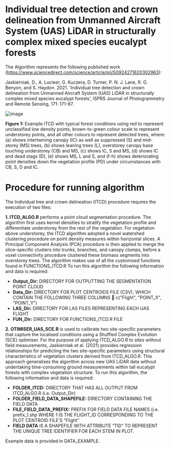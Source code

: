 # Individual tree detection and crown delineation from Unmanned Aircraft System (UAS) LiDAR in structurally complex mixed species eucalypt forests

The Algorithm represents the following published work (https://www.sciencedirect.com/science/article/pii/S0924271620302963):

Jaskierniak, D., A. Lucieer, G. Kuczera, D. Turner, P. N. J. Lane, R. G. Benyon, and S. Haydon. 2021. 'Individual tree detection and crown delineation from Unmanned Aircraft System (UAS) LiDAR in structurally complex mixed species eucalypt forests', ISPRS Journal of Photogrammetry and Remote Sensing, 171: 171-87.

![image](https://user-images.githubusercontent.com/22090635/137672008-502176d3-b208-4028-ae20-0cfb4bac3298.png)

**Figure 1:** Example ITCD with typical forest conditions using red to represent unclassified low density points, brown-to-green colour scale to represent understorey points,  and all other colours to represent detected trees, where: (a) shows intertwining canopy (IC) as well as suppressed (S) and mid-storey (MS) trees, (b) shows leaning trees (L), overstorey canopy base touching understorey (CB) and MS, (c) shows IC, S and MS, (d) shows IC and dead stags (D), (e) shows MS, L and S, and (f-h) shows deteriorating point densities down the vegetation profile (PD) under circumstances with CB, S, D and IC.

# Procedure for running algorithm

The Individual tree and crown delineation (ITCD) procedure requires the execution of two files: 

**1. ITCD_ALGO.R** performs a point cloud segmentation procedure. The algorithm first uses kernel densities to stratify the vegetation profile and differentiate understorey from the rest of the vegetation. For vegetation above understorey, the ITCD algorithm adopted a novel watershed clustering procedure on point density measures within horizontal slices. A Principal Component Analysis (PCA) procedure is then applied to merge the slice-specific clusters into trunks, branches, and canopy clumps, before a voxel connectivity procedure clustered these biomass segments into overstorey trees. The algorithm makes use of all the customised functions found in FUNCTIONS_ITCD.R 
To run this algorithm the following information and data is required:
* **Output_Dir:** DIRECTORY FOR OUTPUTTING THE SEGMENTATION POINT CLOUD
* **Data_Dir:**  DIRECTORY FOR PLOT CENTROIDS FILE (CSV), WHICH CONTAIN THE FOLLOWING THREE COLUMNS   c("Flight", "POINT_X", "POINT_Y")
* **LAS_Dir:** DIRECTORY FOR LAS FILES REPRESENTING EACH UAS FLIGHT
* **FUN_Dir:** DIRECTORY FOR FUNCTIONS_ITCD.R FILE 

**2. OTIMISER_UAS_SCE.R** is used to calibrate two site-specific parameters that capture the localised conditions using a Shuffled Complex Evolution (SCE) optimiser. For the purpose of applying ITCD_ALGO.R to sites without field measurements, Jaskierniak et al. (2021) provides regression relationships for predicting the two site-specific parameters using structural characteristics of vegetation clusters derived from ITCD_ALGO.R. This approach generalises the algorithm across new UAS LiDAR data without undertaking time-consuming ground measurements within tall eucalypt forests with complex vegetation structure. 
To run this algorithm, the following information and data is required:
* **FOLDER_ITCD:** DIRECTORY THAT HAS ALL OUTPUT FROM ITCD_ALGO.R (i.e. Output_Dir)
* **FOLDER_FIELD_DATA_SHAPEFILE:** DIRECTORY CONTAINING THE FIELD  DATA
* **FILE_FIELD_DATA_PREFIX:** PREFIX FOR FIELD DATA FILE NAMES (i.e. prefix_1.shp WHERE 1 IS THE FLIGHT_ID CORRESPONDING TO THE PLOT CENTROID FILE’S “Flight”
* **FIELD DATA** IS A SHAPEFILE WITH ATTRIBUTE “TID” TO REPRESENT THE UNIQUE TREE IDENTIFIER FOR EACH STEM IN PLOT.

Example data is provided in DATA_EXAMPLE.

